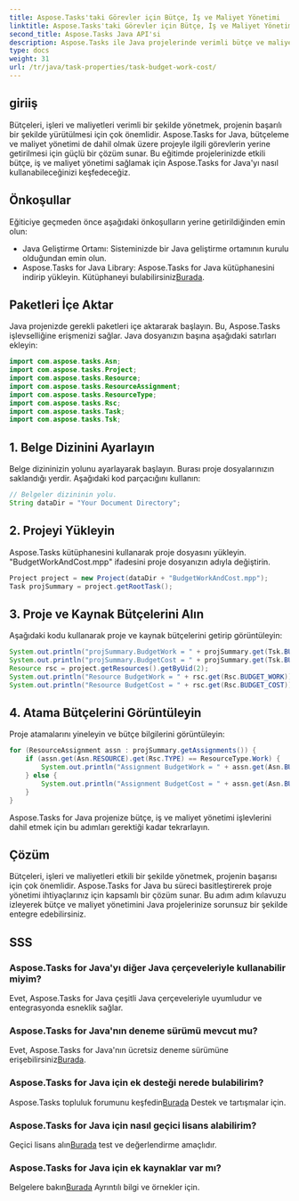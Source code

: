 ```yaml
---
title: Aspose.Tasks'taki Görevler için Bütçe, İş ve Maliyet Yönetimi
linktitle: Aspose.Tasks'taki Görevler için Bütçe, İş ve Maliyet Yönetimi
second_title: Aspose.Tasks Java API'si
description: Aspose.Tasks ile Java projelerinde verimli bütçe ve maliyet yönetiminin kilidini açın. Sorunsuz entegrasyon için adım adım kılavuzu keşfedin.
type: docs
weight: 31
url: /tr/java/task-properties/task-budget-work-cost/
---
```

## giriiş
Bütçeleri, işleri ve maliyetleri verimli bir şekilde yönetmek, projenin başarılı bir şekilde yürütülmesi için çok önemlidir. Aspose.Tasks for Java, bütçeleme ve maliyet yönetimi de dahil olmak üzere projeyle ilgili görevlerin yerine getirilmesi için güçlü bir çözüm sunar. Bu eğitimde projelerinizde etkili bütçe, iş ve maliyet yönetimi sağlamak için Aspose.Tasks for Java'yı nasıl kullanabileceğinizi keşfedeceğiz.
## Önkoşullar
Eğiticiye geçmeden önce aşağıdaki önkoşulların yerine getirildiğinden emin olun:
- Java Geliştirme Ortamı: Sisteminizde bir Java geliştirme ortamının kurulu olduğundan emin olun.
-  Aspose.Tasks for Java Library: Aspose.Tasks for Java kütüphanesini indirip yükleyin. Kütüphaneyi bulabilirsiniz[Burada](https://releases.aspose.com/tasks/java/).
## Paketleri İçe Aktar
Java projenizde gerekli paketleri içe aktararak başlayın. Bu, Aspose.Tasks işlevselliğine erişmenizi sağlar. Java dosyanızın başına aşağıdaki satırları ekleyin:
```java
import com.aspose.tasks.Asn;
import com.aspose.tasks.Project;
import com.aspose.tasks.Resource;
import com.aspose.tasks.ResourceAssignment;
import com.aspose.tasks.ResourceType;
import com.aspose.tasks.Rsc;
import com.aspose.tasks.Task;
import com.aspose.tasks.Tsk;
```
## 1. Belge Dizinini Ayarlayın
Belge dizininizin yolunu ayarlayarak başlayın. Burası proje dosyalarınızın saklandığı yerdir. Aşağıdaki kod parçacığını kullanın:
```java
// Belgeler dizininin yolu.
String dataDir = "Your Document Directory";
```
## 2. Projeyi Yükleyin
Aspose.Tasks kütüphanesini kullanarak proje dosyasını yükleyin. "BudgetWorkAndCost.mpp" ifadesini proje dosyanızın adıyla değiştirin.
```java
Project project = new Project(dataDir + "BudgetWorkAndCost.mpp");
Task projSummary = project.getRootTask();
```
## 3. Proje ve Kaynak Bütçelerini Alın
Aşağıdaki kodu kullanarak proje ve kaynak bütçelerini getirip görüntüleyin:
```java
System.out.println("projSummary.BudgetWork = " + projSummary.get(Tsk.BUDGET_WORK));
System.out.println("projSummary.BudgetCost = " + projSummary.get(Tsk.BUDGET_COST));
Resource rsc = project.getResources().getByUid(2);
System.out.println("Resource BudgetWork = " + rsc.get(Rsc.BUDGET_WORK));
System.out.println("Resource BudgetCost = " + rsc.get(Rsc.BUDGET_COST));
```
## 4. Atama Bütçelerini Görüntüleyin
Proje atamalarını yineleyin ve bütçe bilgilerini görüntüleyin:
```java
for (ResourceAssignment assn : projSummary.getAssignments()) {
    if (assn.get(Asn.RESOURCE).get(Rsc.TYPE) == ResourceType.Work) {
        System.out.println("Assignment BudgetWork = " + assn.get(Asn.BUDGET_WORK));
    } else {
        System.out.println("Assignment BudgetCost = " + assn.get(Asn.BUDGET_COST));
    }
}
```
Aspose.Tasks for Java projenize bütçe, iş ve maliyet yönetimi işlevlerini dahil etmek için bu adımları gerektiği kadar tekrarlayın.
## Çözüm
Bütçeleri, işleri ve maliyetleri etkili bir şekilde yönetmek, projenin başarısı için çok önemlidir. Aspose.Tasks for Java bu süreci basitleştirerek proje yönetimi ihtiyaçlarınız için kapsamlı bir çözüm sunar. Bu adım adım kılavuzu izleyerek bütçe ve maliyet yönetimini Java projelerinize sorunsuz bir şekilde entegre edebilirsiniz.
## SSS
### Aspose.Tasks for Java'yı diğer Java çerçeveleriyle kullanabilir miyim?
Evet, Aspose.Tasks for Java çeşitli Java çerçeveleriyle uyumludur ve entegrasyonda esneklik sağlar.
### Aspose.Tasks for Java'nın deneme sürümü mevcut mu?
 Evet, Aspose.Tasks for Java'nın ücretsiz deneme sürümüne erişebilirsiniz[Burada](https://releases.aspose.com/).
### Aspose.Tasks for Java için ek desteği nerede bulabilirim?
 Aspose.Tasks topluluk forumunu keşfedin[Burada](https://forum.aspose.com/c/tasks/15) Destek ve tartışmalar için.
### Aspose.Tasks for Java için nasıl geçici lisans alabilirim?
 Geçici lisans alın[Burada](https://purchase.aspose.com/temporary-license/) test ve değerlendirme amaçlıdır.
### Aspose.Tasks for Java için ek kaynaklar var mı?
 Belgelere bakın[Burada](https://reference.aspose.com/tasks/java/) Ayrıntılı bilgi ve örnekler için.